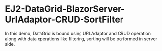 # EJ2-DataGrid-BlazorServer-UrlAdaptor-CRUD-SortFilter
In this demo, DataGrid is bound using URLAdaptor and CRUD operation along with data operations like filtering, sorting will be performed in server side.   
